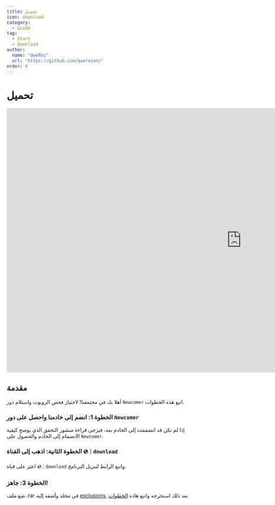 ```yaml
---
title: تحميل
icon: download
category:
  - Guide
tag:
  - Start
  - Download
author:
  name: "QweRez"
  url: "https://github.com/qwerezon/"
order: 6
---
```


# تحميل

<div class="iframe-container"><iframe width="1280" height="720" src="https://www.youtube.com/embed/Mxspp5FsVEE" title="How to download Korepi" frameborder="0" allow="accelerometer; autoplay; clipboard-write; encrypted-media; gyroscope; picture-in-picture; web-share" referrerpolicy="strict-origin-when-cross-origin" allowfullscreen></iframe></div>

## مقدمة

أهلا بك في مجتمعنا! لاجتياز فحص الروبوت واستلام دور `Newcomer` اتبع هذه الخطوات.

### الخطوة 1: انضم إلى خادمنا واحصل على دور `Newcomer`

إذا لم تكن قد انضممت إلى الخادم بعد، فيرجى قراءة منشور التحقق الذي يوضح كيفية الانضمام إلى الخادم والحصول على `Newcomer`.

### الخطوة الثانية: اذهب إلى القناة `💿｜download`

اعثر على قناة `💿｜download` واتبع الرابط لتنزيل البرنامج.

### الخطوة 3: جاهز!

ضع ملف .rar في مجلد وأضفه إليه [exclusions](../guide/virus.md), بعد ذلك استخرجه واتبع هاده [الخطوات](../guide/getkey.md)

